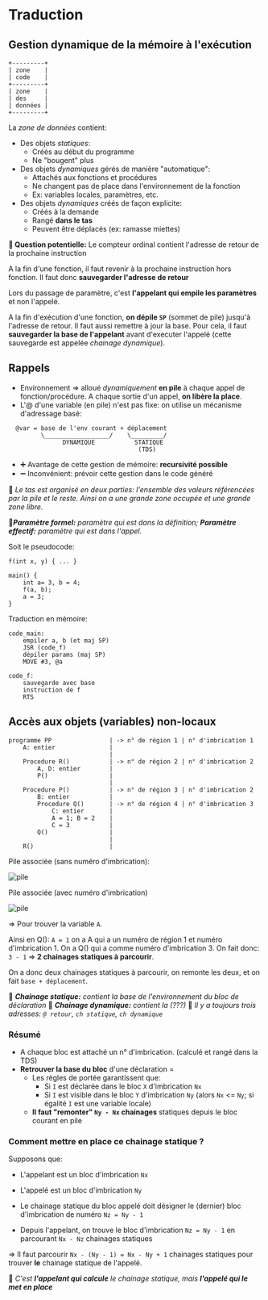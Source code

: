 # Traduction

## Gestion dynamique de la mémoire à l'exécution

```text
+---------+
| zone    |
| code    |
+---------+
| zone    |
| des     |
| données |
+---------+
```

La _zone de données_ contient:

- Des objets _statiques_:
  - Créés au début du programme
  - Ne "bougent" plus
- Des objets _dynamiques_ gérés de manière "automatique":
  - Attachés aux fonctions et procédures
  - Ne changent pas de place dans l'environnement de la fonction
  - Ex: variables locales, paramètres, etc.
- Des objets _dynamiques_ créés de façon explicite:
  - Créés à la demande
  - Rangé **dans le tas**
  - Peuvent être déplacés (ex: ramasse miettes)

**🚨 Question potentielle:** Le compteur ordinal contient
l'adresse de retour de la prochaine instruction

A la fin d'une fonction, il faut revenir à la prochaine instruction
hors fonction. Il faut donc **sauvegarder l'adresse de retour**

Lors du passage de paramètre, c'est **l'appelant qui empile
les paramètres** et non l'appelé.

A la fin d'exécution d'une fonction, **on dépile `SP`** (sommet de
pile) jusqu'à l'adresse de retour. Il faut aussi remettre à jour
la base. Pour cela, il faut **sauvegarder la base de l'appelant**
avant d'executer l'appelé (cette sauvegarde est appelée
_chainage dynamique_).

## Rappels

- Environnement => alloué _dynamiquement_ **en pile** à chaque
  appel de fonction/procédure. A chaque sortie d'un appel,
  **on libère la place**.
- L'@ d'une variable (en pile) n'est pas fixe: on utilise un
  mécanisme d'adressage basé:

```text
  @var = base de l'env courant + déplacement
         \__________________/    \_________/
               DYNAMIQUE           STATIQUE
                                    (TDS)
```

- ➕ Avantage de cette gestion de mémoire: **recursivité possible**
- ➖ Inconvénient: prévoir cette gestion dans le code généré

📝 _Le tas est organisé en deux parties: l'ensemble des valeurs
référencées par la pile et le reste. Ainsi on a une grande zone
occupée et une grande zone libre._

📝_**Paramètre formel:** paramètre qui est dans la définition;
**Paramètre effectif:** paramètre qui est dans l'appel._

Soit le pseudocode:

```text
f(int x, y) { ... }

main() {
    int a= 3, b = 4;
    f(a, b);
    a = 3;
}
```

Traduction en mémoire:

```text
code_main:
    empiler a, b (et maj SP)
    JSR (code_f)
    dépiler params (maj SP)
    MOVE #3, @a

code_f:
    sauvegarde avec base
    instruction de f
    RTS
```

## Accès aux objets (variables) **non-locaux**

```text
programme PP                | -> n° de région 1 | n° d'imbrication 1      
    A: entier               |
                            |
    Procedure R()           | -> n° de région 2 | n° d'imbrication 2
        A, D: entier        |
        P()                 |
                            |
    Procedure P()           | -> n° de région 3 | n° d'imbrication 2
        B: entier           |
        Procedure Q()       | -> n° de région 4 | n° d'imbrication 3
            C: entier       |
            A = 1; B = 2    |
            C = 3           |
        Q()                 |
                            |
    R()                     |
```

Pile associée (sans numéro d'imbrication):

![pile](./assets/pile.png)

Pile associée (avec numéro d'imbrication)

![pile](./assets/pile_imbr.png)

=> Pour trouver la variable `A`.

Ainsi en Q(): `A = 1` on a A qui a un numéro de région 1 et numéro
d'imbrication 1. On a Q() qui a comme numéro d'imbrication 3.
On fait donc: `3 - 1` => **2 chainages statiques à parcourir**.

On a donc deux chainages statiques à parcourir,
on remonte les deux, et on fait `base + déplacement`.

📝 _**Chainage statique:** contient la base de l'environnement
du bloc de déclaration_
📝 _**Chainage dynamique:** contient la (???)_
📝 _Il y a toujours trois adresses: `@ retour`, `ch statique`,
`ch dynamique`_

### Résumé

- A chaque bloc est attaché un n° d'imbrication. (calculé et rangé
  dans la TDS)
- **Retrouver la base du bloc** d'une déclaration =
  - Les règles de portée garantissent que:
    - Si `I` est déclarée dans le bloc `X` d'imbrication `Nx`
    - Si `I` est visible dans le bloc `Y` d'imbrication `Ny`
      (alors `Nx` <= `Ny`; si égalité `I` est une variable locale)
  - **Il faut "remonter" `Ny - Nx` chainages** statiques depuis le
    bloc courant en pile

### Comment mettre en place ce chainage statique ?

Supposons que:

- L'appelant est un bloc d'imbrication `Nx`
- L'appelé est un bloc d'imbrication `Ny`


- Le chainage statique du bloc appelé doit désigner le (dernier)
bloc d'imbrication de numéro `Nz = Ny - 1`
- Depuis l'appelant, on trouve le bloc d'imbrication `Nz = Ny - 1`
  en parcourant `Nx - Nz` chainages statiques

=> Il faut parcourir `Nx - (Ny - 1) = Nx - Ny + 1` chainages
statiques pour trouver **le** chainage statique de l'appelé.

📝 _C'est **l'appelant qui calcule** le chainage statique, mais
**l'appelé qui le met en place**_
